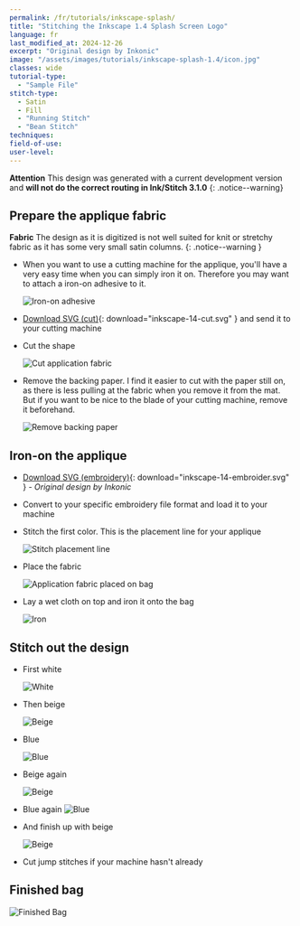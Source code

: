 ```yaml
---
permalink: /fr/tutorials/inkscape-splash/
title: "Stitching the Inkscape 1.4 Splash Screen Logo"
language: fr
last_modified_at: 2024-12-26
excerpt: "Original design by Inkonic"
image: "/assets/images/tutorials/inkscape-splash-1.4/icon.jpg"
classes: wide
tutorial-type:
  - "Sample File"
stitch-type:
  - Satin
  - Fill
  - "Running Stitch"
  - "Bean Stitch"
techniques:
field-of-use:
user-level:
---
```

**Attention** This design was generated with a current development version and **will not do the correct routing in Ink/Stitch 3.1.0**
{: .notice--warning}

## Prepare the applique fabric

**Fabric** The design as it is digitized is not well suited for knit or stretchy fabric as it has some very small satin columns.
{: .notice--warning }

* When you want to use a cutting machine for the applique, you'll have a very easy time when you can simply iron it on.
  Therefore you may want to attach a iron-on adhesive to it.

  ![Iron-on adhesive](/assets/images/tutorials/inkscape-splash-1.4/00-prepare-fabric.jpg)
* [Download SVG (cut)](/assets/images/tutorials/inkscape-splash-1.4/inkscape_logo_cut.svg){: download="inkscape-14-cut.svg" } and send it to your cutting machine
* Cut the shape

  ![Cut application fabric](/assets/images/tutorials/inkscape-splash-1.4/01-cut.jpg)
* Remove the backing paper. I find it easier to cut with the paper still on, as there is less pulling at the fabric when you remove it from the mat. But if you want to be nice to the blade of your cutting machine, remove it beforehand.

  ![Remove backing paper](/assets/images/tutorials/inkscape-splash-1.4/02-remove-paper.jpg)

## Iron-on the applique

* [Download SVG (embroidery)](/assets/images/tutorials/inkscape-splash-1.4/inkscape_logo.svg){: download="inkscape-14-embroider.svg" } -
  *Original design by Inkonic*
* Convert to your specific embroidery file format and load it to your machine
* Stitch the first color. This is the placement line for your applique

  ![Stitch placement line](/assets/images/tutorials/inkscape-splash-1.4/03-stitch-outline.jpg)
* Place the fabric

  ![Application fabric placed on bag](/assets/images/tutorials/inkscape-splash-1.4/04-place-applique.jpg)
* Lay a wet cloth on top and iron it onto the bag

  ![Iron](/assets/images/tutorials/inkscape-splash-1.4/05-iron-on.jpg)

## Stitch out the design

* First white

  ![White](/assets/images/tutorials/inkscape-splash-1.4/06-stitch-white.jpg)
* Then beige

  ![Beige](/assets/images/tutorials/inkscape-splash-1.4/07-stitch-beige.jpg)
+ Blue

  ![Blue](/assets/images/tutorials/inkscape-splash-1.4/08-stitch-blue.jpg)
* Beige again

  ![Beige](/assets/images/tutorials/inkscape-splash-1.4/09-stitch-beige.jpg)
* Blue again
  ![Blue](/assets/images/tutorials/inkscape-splash-1.4/10-stitch-blue.jpg)
* And finish up with beige

  ![Beige](/assets/images/tutorials/inkscape-splash-1.4/11-stitch-beige.jpg)
* Cut jump stitches if your machine hasn't already

## Finished bag

  ![Finished Bag](/assets/images/tutorials/inkscape-splash-1.4/12-finished-bag.jpg)
